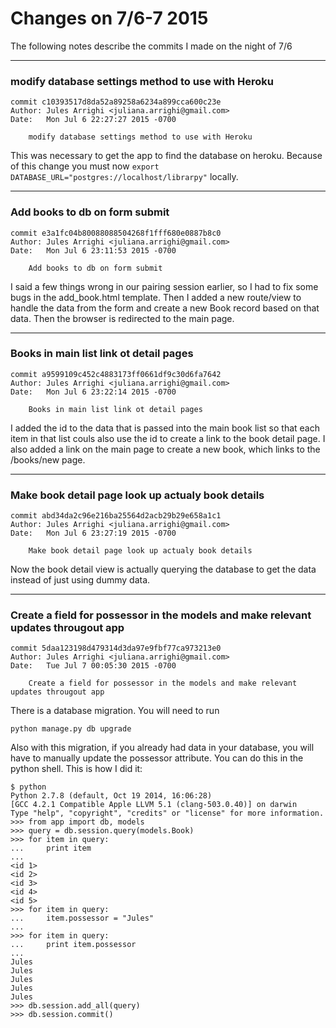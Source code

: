 # Changes on 7/6-7 2015

The following notes describe the commits I made on the night of 7/6

---
### modify database settings method to use with Heroku

```
commit c10393517d8da52a89258a6234a899cca600c23e
Author: Jules Arrighi <juliana.arrighi@gmail.com>
Date:   Mon Jul 6 22:27:27 2015 -0700

    modify database settings method to use with Heroku
```

This was necessary to get the app to find the database on heroku. Because of this change you must now `export DATABASE_URL="postgres://localhost/librarpy"` locally.

---

### Add books to db on form submit

```
commit e3a1fc04b80088088504268f1fff680e0887b8c0
Author: Jules Arrighi <juliana.arrighi@gmail.com>
Date:   Mon Jul 6 23:11:53 2015 -0700

    Add books to db on form submit
```

I said a few things wrong in our pairing session earlier, so I had to fix some bugs in the add_book.html template. Then I added a new route/view to handle the data from the form and create a new Book record based on that data. Then the browser is redirected to the main page.

---

### Books in main list link ot detail pages

```
commit a9599109c452c4883173ff0661df9c30d6fa7642
Author: Jules Arrighi <juliana.arrighi@gmail.com>
Date:   Mon Jul 6 23:22:14 2015 -0700

    Books in main list link ot detail pages
```

I added the id to the data that is passed into the main book list so that each item in that list couls also use the id to create a link to the book detail page. I also added a link on the main page to create a new book, which links to the /books/new page.

---

### Make book detail page look up actualy book details

```
commit abd34da2c96e216ba25564d2acb29b29e658a1c1
Author: Jules Arrighi <juliana.arrighi@gmail.com>
Date:   Mon Jul 6 23:27:19 2015 -0700

    Make book detail page look up actualy book details
```

Now the book detail view is actually querying the database to get the data instead of just using dummy data. 

---

### Create a field for possessor in the models and make relevant updates througout app

```
commit 5daa123198d479314d3da97e9fbf77ca973213e0
Author: Jules Arrighi <juliana.arrighi@gmail.com>
Date:   Tue Jul 7 00:05:30 2015 -0700

    Create a field for possessor in the models and make relevant updates througout app
```


There is a database migration. You will need to run

```
python manage.py db upgrade
```

Also with this migration, if you already had data in your database, you will have to manually update the possessor attribute. You can do this in the python shell. This is how I did it:


```
$ python
Python 2.7.8 (default, Oct 19 2014, 16:06:28)
[GCC 4.2.1 Compatible Apple LLVM 5.1 (clang-503.0.40)] on darwin
Type "help", "copyright", "credits" or "license" for more information.
>>> from app import db, models
>>> query = db.session.query(models.Book)
>>> for item in query:
...     print item
...
<id 1>
<id 2>
<id 3>
<id 4>
<id 5>
>>> for item in query:
...     item.possessor = "Jules"
...
>>> for item in query:
...     print item.possessor
...
Jules
Jules
Jules
Jules
Jules
>>> db.session.add_all(query)
>>> db.session.commit()
```
